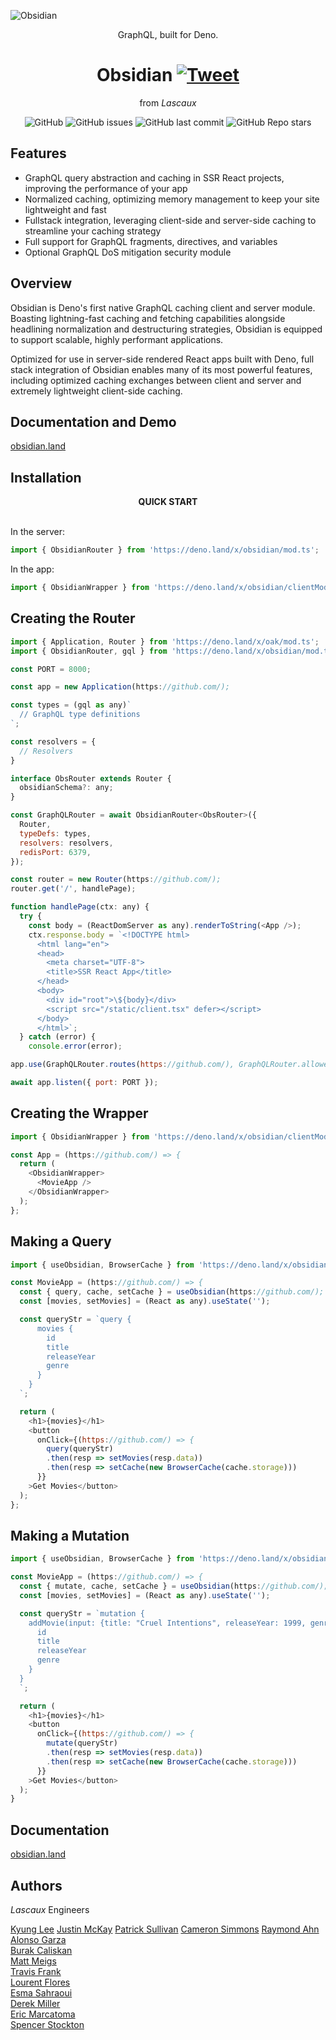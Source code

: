 ![Obsidian](./assets/logoSilver.jpg)

<div align="center">GraphQL, built for Deno.</div>

<div align="center">

<h1 align="center">
	<a>Obsidian</a>
	<a href="https://twitter.com/intent/tweet?text=Meet%20Obsidian!%20Deno's%20first%20native%20GraphQL%20caching%20client%20and%20server%20module&url=http://obsidian.land/&via=obsidian_land&hashtags=deno,denoland,nodejs,graphql,javascript" rel="nofollow"><img src="https://camo.githubusercontent.com/83d4084f7b71558e33b08844da5c773a8657e271/68747470733a2f2f696d672e736869656c64732e696f2f747769747465722f75726c2f687474702f736869656c64732e696f2e7376673f7374796c653d736f6369616c" alt="Tweet" data-canonical-src="https://img.shields.io/twitter/url/http/shields.io.svg?style=social" style="max-width:100%;"></a>
</h1>

<p align="center">from <em align="center">Lascaux</em></p>

</div>

<p align="center">
  <img alt="GitHub" src="https://img.shields.io/github/license/open-source-labs/obsidian">
  <img alt="GitHub issues" src="https://img.shields.io/github/issues-raw/open-source-labs/obsidian?color=yellow">
  <img alt="GitHub last commit" src="https://img.shields.io/github/last-commit/open-source-labs/obsidian?color=orange">
  <img alt="GitHub Repo stars" src="https://img.shields.io/github/stars/open-source-labs/obsidian?style=social">  
</p>

## Features

- GraphQL query abstraction and caching in SSR React projects, improving the performance of your app
- Normalized caching, optimizing memory management to keep your site lightweight and fast
- Fullstack integration, leveraging client-side and server-side caching to streamline your caching strategy
- Full support for GraphQL fragments, directives, and variables
- Optional GraphQL DoS mitigation security module

## Overview

Obsidian is Deno's first native GraphQL caching client and server module. Boasting lightning-fast caching and fetching capabilities alongside headlining normalization and destructuring strategies, Obsidian is equipped to support scalable, highly performant applications.

Optimized for use in server-side rendered React apps built with Deno, full stack integration of Obsidian enables many of its most powerful features, including optimized caching exchanges between client and server and extremely lightweight client-side caching.

## Documentation and Demo

[obsidian.land](http://obsidian.land)

## Installation

<div align="center"><strong>QUICK START</strong></div>
<br>

In the server:

```javascript
import { ObsidianRouter } from 'https://deno.land/x/obsidian/mod.ts';
```

In the app:

```javascript
import { ObsidianWrapper } from 'https://deno.land/x/obsidian/clientMod.ts';
```

## Creating the Router

```javascript
import { Application, Router } from 'https://deno.land/x/oak/mod.ts';
import { ObsidianRouter, gql } from 'https://deno.land/x/obsidian/mod.ts';

const PORT = 8000;

const app = new Application(https://github.com/);

const types = (gql as any)`
  // GraphQL type definitions
`;

const resolvers = {
  // Resolvers
}

interface ObsRouter extends Router {
  obsidianSchema?: any;
}

const GraphQLRouter = await ObsidianRouter<ObsRouter>({
  Router,
  typeDefs: types,
  resolvers: resolvers,
  redisPort: 6379,
});

const router = new Router(https://github.com/);
router.get('/', handlePage);

function handlePage(ctx: any) {
  try {
    const body = (ReactDomServer as any).renderToString(<App />);
    ctx.response.body = `<!DOCTYPE html>
      <html lang="en">
      <head>
        <meta charset="UTF-8">
        <title>SSR React App</title>
      </head>
      <body>
        <div id="root">\${body}</div>
        <script src="/static/client.tsx" defer></script>
      </body>
      </html>`;
  } catch (error) {
    console.error(error);

app.use(GraphQLRouter.routes(https://github.com/), GraphQLRouter.allowedMethods(https://github.com/));

await app.listen({ port: PORT });
```

## Creating the Wrapper

```javascript
import { ObsidianWrapper } from 'https://deno.land/x/obsidian/clientMod.ts';

const App = (https://github.com/) => {
  return (
    <ObsidianWrapper>
      <MovieApp />
    </ObsidianWrapper>
  );
};
```

## Making a Query

```javascript
import { useObsidian, BrowserCache } from 'https://deno.land/x/obsidian/clientMod.ts';

const MovieApp = (https://github.com/) => {
  const { query, cache, setCache } = useObsidian(https://github.com/);
  const [movies, setMovies] = (React as any).useState('');

  const queryStr = `query {
      movies {
        id
        title
        releaseYear
        genre
      }
    }
  `;

  return (
    <h1>{movies}</h1>
    <button
      onClick={(https://github.com/) => {
        query(queryStr)
        .then(resp => setMovies(resp.data))
        .then(resp => setCache(new BrowserCache(cache.storage)))
      }}
    >Get Movies</button>
  );
};
```

## Making a Mutation

```javascript
import { useObsidian, BrowserCache } from 'https://deno.land/x/obsidian/clientMod.ts';

const MovieApp = (https://github.com/) => {
  const { mutate, cache, setCache } = useObsidian(https://github.com/);
  const [movies, setMovies] = (React as any).useState('');

  const queryStr = `mutation {
    addMovie(input: {title: "Cruel Intentions", releaseYear: 1999, genre: "DRAMA" }) {
      id
      title
      releaseYear
      genre
    }
  }
  `;

  return (
    <h1>{movies}</h1>
    <button
      onClick={(https://github.com/) => {
        mutate(queryStr)
        .then(resp => setMovies(resp.data))
        .then(resp => setCache(new BrowserCache(cache.storage)))
      }}
    >Get Movies</button>
  );
}
```

## Documentation

[obsidian.land](http://obsidian.land)

## Authors

_Lascaux_ Engineers

[Kyung Lee](https://github.com/kyunglee1)
[Justin McKay](https://github.com/justinwmckay)
[Patrick Sullivan](https://github.com/pjmsullivan)
[Cameron Simmons](https://github.com/cssim22)
[Raymond Ahn](https://github.com/raymondcodes)
[Alonso Garza](https://github.com/Alonsog66)  
[Burak Caliskan](https://github.com/CaliskanBurak)  
[Matt Meigs](https://github.com/mmeigs)  
[Travis Frank](https://github.com/TravisFrankMTG/)  
[Lourent Flores](https://github.com/lourentflores)  
[Esma Sahraoui](https://github.com/EsmaShr)  
[Derek Miller](https://github.com/dsymiller)  
[Eric Marcatoma](https://github.com/ericmarc159)  
[Spencer Stockton](https://github.com/tonstock)  
